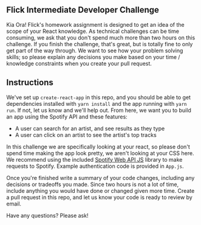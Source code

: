 ## Flick Intermediate Developer Challenge

Kia Ora! Flick's homework assignment is designed to get an idea of the scope of your React knowledge. As technical challenges can be time consuming, we ask that you don't spend much more than two hours on this challenge.
If you finish the challenge, that's great, but is totally fine to only get part of the way through. We want to see how your problem solving skills; so please explain any decisions you make based on your time / knowledge constraints when you create your pull request.
## Instructions

We've set up `create-react-app` in this repo, and you should be able to get dependencies installed with `yarn install` and the app running with `yarn run`. If not, let us know and we'll help out. From here, we want you to build an app using the Spotify API and these features:

- A user can search for an artist, and see results as they type
- A user can click on an artist to see the artist's top tracks

In this challenge we are specifically looking at your react, so please don't spend time making the app look pretty, we aren't looking at your CSS here. We recommend using the included [Spotify Web API JS](https://github.com/JMPerez/spotify-web-api-js) library to make requests to Spotify. Example authentication code is provided in `App.js`.

Once you're finished write a summary of your code changes, including any decisions or tradeoffs you made. Since two hours is not a lot of time, include anything you would have done or changed given more time. Create a pull request in this repo, and let us know your code is ready to review by email.

Have any questions? Please ask!
